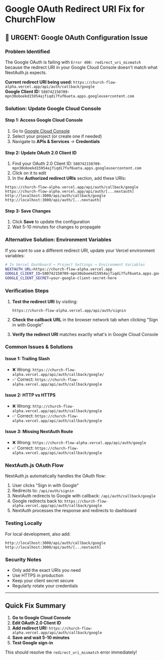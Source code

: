 # Google OAuth Redirect URI Fix for ChurchFlow

## 🚨 **URGENT: Google OAuth Configuration Issue**

### **Problem Identified**
The Google OAuth is failing with `Error 400: redirect_uri_mismatch` because the redirect URI in your Google Cloud Console doesn't match what NextAuth.js expects.

**Current redirect URI being used:** `https://church-flow-alpha.vercel.app/api/auth/callback/google`  
**Google Client ID:** `580742150709-mpn30oboekd15954ajfiqdi7fuf6ueta.apps.googleusercontent.com`

### **Solution: Update Google Cloud Console**

#### **Step 1: Access Google Cloud Console**
1. Go to [Google Cloud Console](https://console.cloud.google.com/)
2. Select your project (or create one if needed)
3. Navigate to **APIs & Services** → **Credentials**

#### **Step 2: Update OAuth 2.0 Client ID**
1. Find your OAuth 2.0 Client ID: `580742150709-mpn30oboekd15954ajfiqdi7fuf6ueta.apps.googleusercontent.com`
2. Click on it to edit
3. In the **Authorized redirect URIs** section, add these URIs:

```
https://church-flow-alpha.vercel.app/api/auth/callback/google
https://church-flow-alpha.vercel.app/api/auth/[...nextauth]
http://localhost:3000/api/auth/callback/google
http://localhost:3000/api/auth/[...nextauth]
```

#### **Step 3: Save Changes**
1. Click **Save** to update the configuration
2. Wait 5-10 minutes for changes to propagate

### **Alternative Solution: Environment Variables**

If you want to use a different redirect URI, update your Vercel environment variables:

```bash
# In Vercel Dashboard → Project Settings → Environment Variables
NEXTAUTH_URL=https://church-flow-alpha.vercel.app
GOOGLE_CLIENT_ID=580742150709-mpn30oboekd15954ajfiqdi7fuf6ueta.apps.googleusercontent.com
GOOGLE_CLIENT_SECRET=your-google-client-secret-here
```

### **Verification Steps**

1. **Test the redirect URI** by visiting:
   ```
   https://church-flow-alpha.vercel.app/api/auth/signin
   ```

2. **Check the callback URL** in the browser network tab when clicking "Sign in with Google"

3. **Verify the redirect URI** matches exactly what's in Google Cloud Console

### **Common Issues & Solutions**

#### **Issue 1: Trailing Slash**
- ❌ Wrong: `https://church-flow-alpha.vercel.app/api/auth/callback/google/`
- ✅ Correct: `https://church-flow-alpha.vercel.app/api/auth/callback/google`

#### **Issue 2: HTTP vs HTTPS**
- ❌ Wrong: `http://church-flow-alpha.vercel.app/api/auth/callback/google`
- ✅ Correct: `https://church-flow-alpha.vercel.app/api/auth/callback/google`

#### **Issue 3: Missing NextAuth Route**
- ❌ Wrong: `https://church-flow-alpha.vercel.app/api/auth/google`
- ✅ Correct: `https://church-flow-alpha.vercel.app/api/auth/callback/google`

### **NextAuth.js OAuth Flow**

NextAuth.js automatically handles the OAuth flow:
1. User clicks "Sign in with Google"
2. Redirects to: `/api/auth/signin`
3. NextAuth redirects to Google with callback: `/api/auth/callback/google`
4. Google redirects back to: `https://church-flow-alpha.vercel.app/api/auth/callback/google`
5. NextAuth processes the response and redirects to dashboard

### **Testing Locally**

For local development, also add:
```
http://localhost:3000/api/auth/callback/google
http://localhost:3000/api/auth/[...nextauth]
```

### **Security Notes**

- Only add the exact URIs you need
- Use HTTPS in production
- Keep your client secret secure
- Regularly rotate your credentials

---

## **Quick Fix Summary**

1. **Go to Google Cloud Console**
2. **Edit OAuth 2.0 Client ID**
3. **Add redirect URI:** `https://church-flow-alpha.vercel.app/api/auth/callback/google`
4. **Save and wait 5-10 minutes**
5. **Test Google sign-in**

This should resolve the `redirect_uri_mismatch` error immediately!


